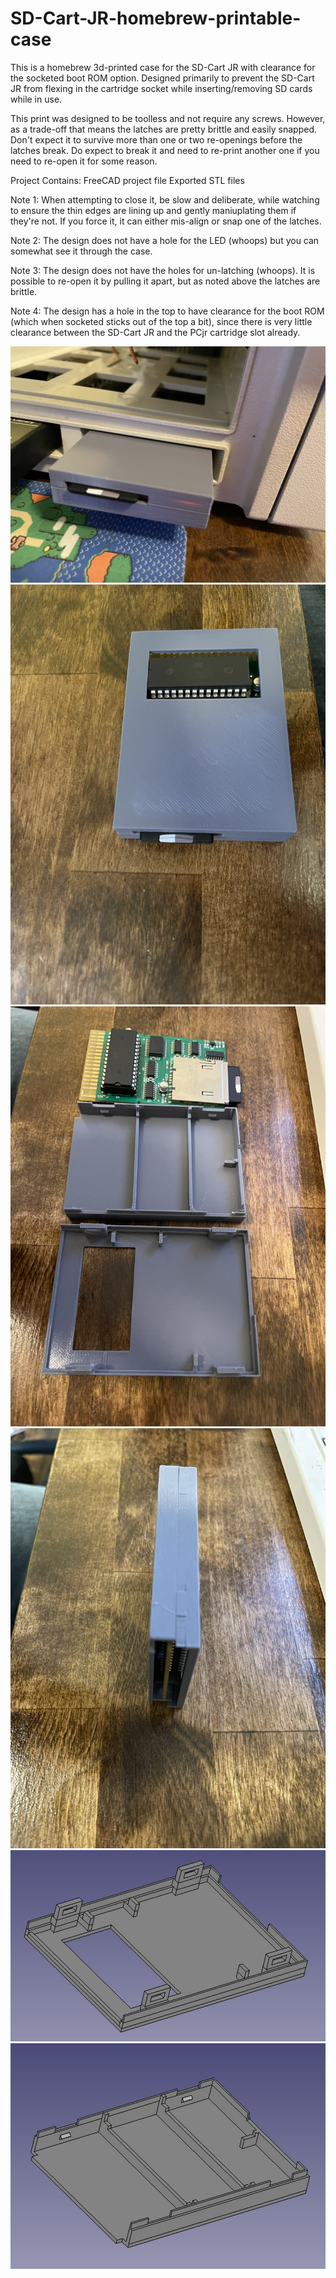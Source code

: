 # SD-Cart-JR-homebrew-printable-case
This is a homebrew 3d-printed case for the SD-Cart JR with clearance for the socketed boot ROM option. Designed primarily to prevent the SD-Cart JR from flexing in the cartridge socket while inserting/removing SD cards while in use.

This print was designed to be toolless and not require any screws. However, as a trade-off that means the latches are pretty brittle and easily snapped. Don't expect it to survive more than one or two re-openings before the latches break. Do expect to break it and need to re-print another one if you need to re-open it for some reason.

Project Contains:
FreeCAD project file
Exported STL files

Note 1: When attempting to close it, be slow and deliberate, while watching to ensure the thin edges are lining up and gently maniuplating them if they're not. If you force it, it can either mis-align or snap one of the latches.

Note 2: The design does not have a hole for the LED (whoops) but you can somewhat see it through the case.

Note 3: The design does not have the holes for un-latching (whoops). It is possible to re-open it by pulling it apart, but as noted above the latches are brittle.

Note 4: The design has a hole in the top to have clearance for the boot ROM (which when socketed sticks out of the top a bit), since there is very little clearance between the SD-Cart JR and the PCjr cartridge slot already.

![Image 1](img/img1.jpg)
![Image 2](img/img2.jpg)
![Image 3](img/img3.jpg)
![Image 4](img/img4.jpg)
![Image 5](img/img5.jpg)
![Image 6](img/img6.jpg)
